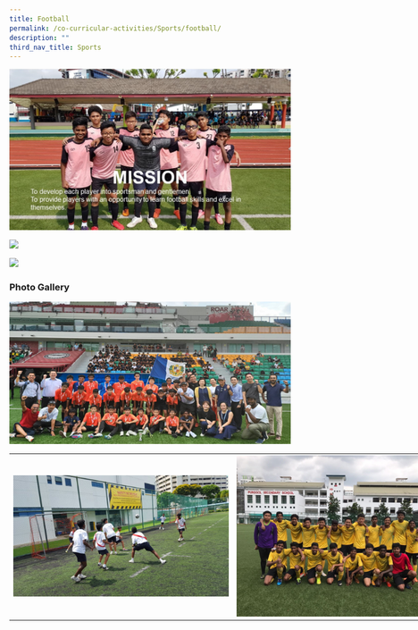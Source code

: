 ```yaml
---
title: Football
permalink: /co-curricular-activities/Sports/football/
description: ""
third_nav_title: Sports
---
```

![](/images/fb1.jpeg)

![](/images/Football.png)

![](/images/fb3.png)



### Photo Gallery

![soccer](/images/soccer.png)
<table style="undefined;table-layout: fixed; width: 800px">
<colgroup>
<col style="width: 400px">
<col style="width: 400px">
</colgroup>
<tbody>
  <tr>
    <td><img src="/images/fb5.jpeg"></td>
    <td><img src="/images/fb8.jpeg"></td>
  </tr>
  <tr>
   
    
  </tr>
</tbody>
</table>